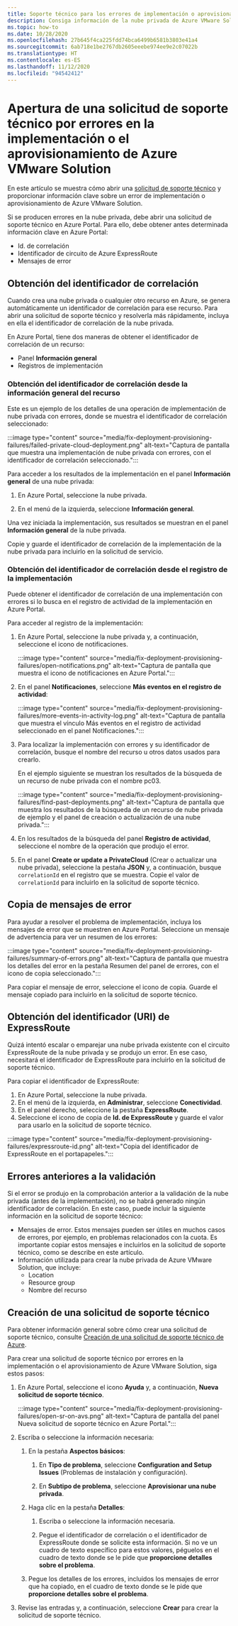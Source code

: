 ```yaml
---
title: Soporte técnico para los errores de implementación o aprovisionamiento de Azure VMware Solution
description: Consiga información de la nube privada de Azure VMware Solution para presentar una solicitud de servicio por errores de implementación o aprovisionamiento de Azure VMware Solution.
ms.topic: how-to
ms.date: 10/28/2020
ms.openlocfilehash: 27b645f4ca225fdd74bca6499b6581b3803e41a4
ms.sourcegitcommit: 6ab718e1be2767db2605eeebe974ee9e2c07022b
ms.translationtype: HT
ms.contentlocale: es-ES
ms.lasthandoff: 11/12/2020
ms.locfileid: "94542412"
---
```

# <a name="open-a-support-request-for-an-azure-vmware-solution-deployment-or-provisioning-failure"></a>Apertura de una solicitud de soporte técnico por errores en la implementación o el aprovisionamiento de Azure VMware Solution

En este artículo se muestra cómo abrir una [solicitud de soporte técnico](https://rc.portal.azure.com/#create/Microsoft.Support) y proporcionar información clave sobre un error de implementación o aprovisionamiento de Azure VMware Solution. 

Si se producen errores en la nube privada, debe abrir una solicitud de soporte técnico en Azure Portal. Para ello, debe obtener antes determinada información clave en Azure Portal:

- Id. de correlación
- Identificador de circuito de Azure ExpressRoute
- Mensajes de error

## <a name="get-the-correlation-id"></a>Obtención del identificador de correlación
 
Cuando crea una nube privada o cualquier otro recurso en Azure, se genera automáticamente un identificador de correlación para ese recurso. Para abrir una solicitud de soporte técnico y resolverla más rápidamente, incluya en ella el identificador de correlación de la nube privada.

En Azure Portal, tiene dos maneras de obtener el identificador de correlación de un recurso:

* Panel **Información general**
* Registros de implementación
 
 ### <a name="get-the-correlation-id-from-the-resource-overview"></a>Obtención del identificador de correlación desde la información general del recurso

Este es un ejemplo de los detalles de una operación de implementación de nube privada con errores, donde se muestra el identificador de correlación seleccionado:

:::image type="content" source="media/fix-deployment-provisioning-failures/failed-private-cloud-deployment.png" alt-text="Captura de pantalla que muestra una implementación de nube privada con errores, con el identificador de correlación seleccionado.":::

Para acceder a los resultados de la implementación en el panel **Información general** de una nube privada:

1. En Azure Portal, seleccione la nube privada.

1. En el menú de la izquierda, seleccione **Información general**.

Una vez iniciada la implementación, sus resultados se muestran en el panel **Información general** de la nube privada.

Copie y guarde el identificador de correlación de la implementación de la nube privada para incluirlo en la solicitud de servicio.

### <a name="get-the-correlation-id-from-the-deployment-log"></a>Obtención del identificador de correlación desde el registro de la implementación

Puede obtener el identificador de correlación de una implementación con errores si lo busca en el registro de actividad de la implementación en Azure Portal.

Para acceder al registro de la implementación:

1. En Azure Portal, seleccione la nube privada y, a continuación, seleccione el icono de notificaciones.

   :::image type="content" source="media/fix-deployment-provisioning-failures/open-notifications.png" alt-text="Captura de pantalla que muestra el icono de notificaciones en Azure Portal.":::

1. En el panel **Notificaciones**, seleccione **Más eventos en el registro de actividad**:

    :::image type="content" source="media/fix-deployment-provisioning-failures/more-events-in-activity-log.png" alt-text="Captura de pantalla que muestra el vínculo Más eventos en el registro de actividad seleccionado en el panel Notificaciones.":::

1. Para localizar la implementación con errores y su identificador de correlación, busque el nombre del recurso u otros datos usados para crearlo. 

    En el ejemplo siguiente se muestran los resultados de la búsqueda de un recurso de nube privada con el nombre pc03.
 
    :::image type="content" source="media/fix-deployment-provisioning-failures/find-past-deployments.png" alt-text="Captura de pantalla que muestra los resultados de la búsqueda de un recurso de nube privada de ejemplo y el panel de creación o actualización de una nube privada.":::
 
1. En los resultados de la búsqueda del panel **Registro de actividad**, seleccione el nombre de la operación que produjo el error.

1. En el panel **Create or update a PrivateCloud** (Crear o actualizar una nube privada), seleccione la pestaña **JSON** y, a continuación, busque `correlationId` en el registro que se muestra. Copie el valor de `correlationId` para incluirlo en la solicitud de soporte técnico. 
 
## <a name="copy-error-messages"></a>Copia de mensajes de error

Para ayudar a resolver el problema de implementación, incluya los mensajes de error que se muestren en Azure Portal. Seleccione un mensaje de advertencia para ver un resumen de los errores:
 
:::image type="content" source="media/fix-deployment-provisioning-failures/summary-of-errors.png" alt-text="Captura de pantalla que muestra los detalles del error en la pestaña Resumen del panel de errores, con el icono de copia seleccionado.":::

Para copiar el mensaje de error, seleccione el icono de copia. Guarde el mensaje copiado para incluirlo en la solicitud de soporte técnico.
 
## <a name="get-the-expressroute-id-uri"></a>Obtención del identificador (URI) de ExpressRoute
 
Quizá intentó escalar o emparejar una nube privada existente con el circuito ExpressRoute de la nube privada y se produjo un error. En ese caso, necesitará el identificador de ExpressRoute para incluirlo en la solicitud de soporte técnico.

Para copiar el identificador de ExpressRoute:

1. En Azure Portal, seleccione la nube privada.
1. En el menú de la izquierda, en **Administrar**, seleccione **Conectividad**. 
1. En el panel derecho, seleccione la pestaña **ExpressRoute**.
1. Seleccione el icono de copia de **Id. de ExpressRoute** y guarde el valor para usarlo en la solicitud de soporte técnico.
 
:::image type="content" source="media/fix-deployment-provisioning-failures/expressroute-id.png" alt-text="Copia del identificador de ExpressRoute en el portapapeles."::: 
 
## <a name="pre-validation-failures"></a>Errores anteriores a la validación

Si el error se produjo en la comprobación anterior a la validación de la nube privada (antes de la implementación), no se habrá generado ningún identificador de correlación. En este caso, puede incluir la siguiente información en la solicitud de soporte técnico:

- Mensajes de error. Estos mensajes pueden ser útiles en muchos casos de errores, por ejemplo, en problemas relacionados con la cuota. Es importante copiar estos mensajes e incluirlos en la solicitud de soporte técnico, como se describe en este artículo.
- Información utilizada para crear la nube privada de Azure VMware Solution, que incluye:
  - Location
  - Resource group
  - Nombre del recurso

## <a name="create-your-support-request"></a>Creación de una solicitud de soporte técnico

Para obtener información general sobre cómo crear una solicitud de soporte técnico, consulte [Creación de una solicitud de soporte técnico de Azure](../azure-portal/supportability/how-to-create-azure-support-request.md). 

Para crear una solicitud de soporte técnico por errores en la implementación o el aprovisionamiento de Azure VMware Solution, siga estos pasos:

1. En Azure Portal, seleccione el icono **Ayuda** y, a continuación, **Nueva solicitud de soporte técnico**.

    :::image type="content" source="media/fix-deployment-provisioning-failures/open-sr-on-avs.png" alt-text="Captura de pantalla del panel Nueva solicitud de soporte técnico en Azure Portal.":::

1. Escriba o seleccione la información necesaria:

   1. En la pestaña **Aspectos básicos**:

      1. En **Tipo de problema**, seleccione **Configuration and Setup Issues** (Problemas de instalación y configuración).

      1. En **Subtipo de problema**, seleccione **Aprovisionar una nube privada**.

   1. Haga clic en la pestaña **Detalles**:

      1. Escriba o seleccione la información necesaria.

      1. Pegue el identificador de correlación o el identificador de ExpressRoute donde se solicite esta información. Si no ve un cuadro de texto específico para estos valores, péguelos en el cuadro de texto donde se le pide que **proporcione detalles sobre el problema**.

    1. Pegue los detalles de los errores, incluidos los mensajes de error que ha copiado, en el cuadro de texto donde se le pide que **proporcione detalles sobre el problema**.

1. Revise las entradas y, a continuación, seleccione **Crear** para crear la solicitud de soporte técnico.
